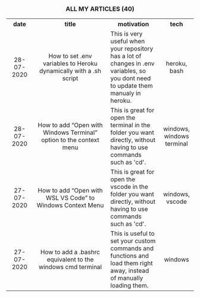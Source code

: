 <a name="TOC"></a>

<h3 align="center">
  <!-- <DMFIELD:ARTICLES_NUMBER> -->
  ALL MY ARTICLES (40)
  <!-- </DMFIELD:ARTICLES_NUMBER> -->
</h3>

<div align="center">
  <!-- <DMFIELD:NODEJS_UTILITIES> -->
    <table>
      <tr>
        <th width="120">date</th>
        <th width="600">title</th>
        <th width="300">motivation</th>
        <th width="100">tech</th>
      </tr>
      <tr>
        <td align="center">28-07-2020</td>
        <td align="center">How to set .env variables to Heroku dynamically with a .sh script</td>
        <td align="left">This is very useful when your repository has a lot of changes in .env variables, so you dont need to update them manualy in heroku.</td>
        <td align="center">heroku, bash</td>
      </tr>
      <tr>
        <td align="center">28-07-2020</td>
        <td align="center">How to add “Open with Windows Terminal” option to the context menu</td>
        <td align="left">This is great for open the terminal in the folder you want directly, without having to use commands such as 'cd'.</td>
        <td align="center">windows, windows terminal</td>
      </tr>
      <tr>
        <td align="center">27-07-2020</td>
        <td align="center">How to add “Open with WSL VS Code” to Windows Context Menu</td>
        <td align="left">This is great for open the vscode in the folder you want directly, without having to use commands such as 'cd'.</td>
        <td align="center">windows, vscode</td>
      </tr>
      <tr>
        <td align="center">27-07-2020</td>
        <td align="center">How to add a .bashrc equivalent to the windows cmd terminal</td>
        <td align="left">This is useful to set your custom commands and functions and load them right away, instead of manually loading them.</td>
        <td align="center">windows</td>
      </tr>
    </table>
  <!-- </DMFIELD:NODEJS_UTILITIES> -->
</div>
